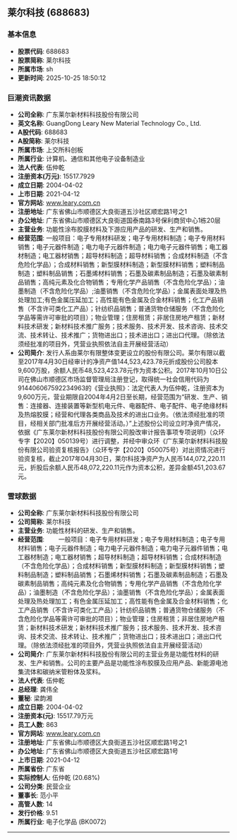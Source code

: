 ## 莱尔科技 (688683)

### 基本信息

- **股票代码**: 688683
- **股票简称**: 莱尔科技
- **所属市场**: sh
- **更新时间**: 2025-10-25 18:50:12

### 巨潮资讯数据

- **公司全称**: 广东莱尔新材料科技股份有限公司
- **英文名称**: GuangDong Leary New Material Technology Co., Ltd.
- **A股代码**: 688683
- **A股简称**: 莱尔科技
- **所属市场**: 上交所科创板
- **所属行业**: 计算机、通信和其他电子设备制造业
- **法人代表**: 伍仲乾
- **注册资本(万元)**: 15517.7929
- **成立日期**: 2004-04-02
- **上市日期**: 2021-04-12
- **官方网站**: www.leary.com.cn
- **注册地址**: 广东省佛山市顺德区大良街道五沙社区顺宏路1号之1
- **办公地址**: 广东省佛山市顺德区大良街道国泰南路3号保利商贸中心1栋20层
- **主营业务**: 功能性涂布胶膜材料及下游应用产品的研发、生产和销售。
- **经营范围**: 一般项目：电子专用材料研发；电子专用材料制造；电子专用材料销售；电子元器件制造；电力电子元器件制造；电力电子元器件销售；电工器材制造；电工器材销售；超导材料制造；超导材料销售；合成材料制造（不含危险化学品）；合成材料销售；新型膜材料制造；新型膜材料销售；塑料制品制造；塑料制品销售；石墨烯材料销售；石墨及碳素制品制造；石墨及碳素制品销售；高纯元素及化合物销售；专用化学产品销售（不含危险化学品）；油墨制造（不含危险化学品）;油墨销售（不含危险化学品）；金属表面处理及热处理加工;有色金属压延加工；高性能有色金属及合金材料销售；化工产品销售（不含许可类化工产品）；针纺织品销售；普通货物仓储服务（不含危险化学品等需许可审批的项目）；物业管理；住房租赁；非居住房地产租赁；新材料技术研发；新材料技术推广服务；技术服务、技术开发、技术咨询、技术交流、技术转让、技术推广；货物进出口；技术进出口；进出口代理。（除依法须经批准的项目外，凭营业执照依法自主开展经营活动）
- **公司简介**: 发行人系由莱尔有限整体变更设立的股份有限公司。莱尔有限以截至2017年4月30日经审计的净资产值144,523,423.78元折成股份公司股本9,600万股，余额人民币48,523,423.78元作为资本公积。2017年10月10日公司在佛山市顺德区市场监督管理局注册登记，取得统一社会信用代码为914406067592234963的《营业执照》：法定代表人为伍仲乾，注册资本为9,600万元，营业期限自2004年4月2日至长期，经营范围为“研发、生产、销售：连接器、连接装置等新型机电元件、电器配件、电子配件、电子绝缘材料及热熔胶膜；经营和代理各类商品及技术的进出口业务。（依法须经批准的项目，经相关部门批准后方开展经营活动。）”上述股份公司设立时净资产情况，依据《广东莱尔新材料科技股份有限公司股改审计报告事项专项说明》（众环专字【2020】050139号）进行调整，并经中审众环《广东莱尔新材料科技股份有限公司验资复核报告》（众环专字【2020】050075号）对出资情况进行验资复核，截止2017年04月30日，莱尔科技净资产为人民币144,072,220.11元，折股后余额人民币48,072,220.11元作为资本公积，差异金额451,203.67元。

### 雪球数据

- **公司全称**: 广东莱尔新材料科技股份有限公司
- **公司简称**: 莱尔科技
- **主营业务**: 功能性材料的研发、生产和销售。
- **经营范围**: 　　一般项目：电子专用材料研发；电子专用材料制造；电子专用材料销售；电子元器件制造；电力电子元器件制造；电力电子元器件销售；电工器材制造；电工器材销售；超导材料制造；超导材料销售；合成材料制造（不含危险化学品）；合成材料销售；新型膜材料制造；新型膜材料销售；塑料制品制造；塑料制品销售；石墨烯材料销售；石墨及碳素制品制造；石墨及碳素制品销售；高纯元素及化合物销售；专用化学产品销售（不含危险化学品）；油墨制造（不含危险化学品）；油墨销售（不含危险化学品）；金属表面处理及热处理加工；有色金属压延加工；高性能有色金属及合金材料销售；化工产品销售（不含许可类化工产品）；针纺织品销售；普通货物仓储服务（不含危险化学品等需许可审批的项目）；物业管理；住房租赁；非居住房地产租赁；新材料技术研发；新材料技术推广服务；技术服务、技术开发、技术咨询、技术交流、技术转让、技术推广；货物进出口；技术进出口；进出口代理。（除依法须经批准的项目外，凭营业执照依法自主开展经营活动）
- **公司简介**: 广东莱尔新材料科技股份有限公司的主营业务是功能性材料的研发、生产和销售。公司的主要产品是功能性涂布胶膜及应用产品、新能源电池集流体和碳纳米管粉体及浆料。
- **法人代表**: 伍仲乾
- **总经理**: 龚伟全
- **董秘**: 梁韵湘
- **成立日期**: 2004-04-02
- **注册资本(元)**: 15517.79万元
- **员工人数**: 863
- **官方网站**: www.leary.com.cn
- **注册地址**: 广东省佛山市顺德区大良街道五沙社区顺宏路1号之1
- **办公地址**: 广东省佛山市顺德区大良街道五沙社区顺宏路1号
- **上市日期**: 2021-04-12
- **所属省份**: 广东省
- **实际控制人**: 伍仲乾 (20.68%)
- **公司分类**: 民营企业
- **董事长**: 范小平
- **高管人数**: 14
- **发行价格**: 9.51
- **所属行业**: 电子化学品 (BK0072)

---